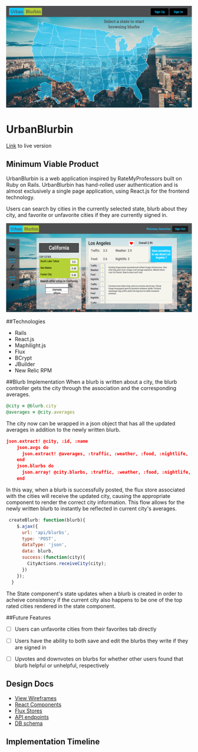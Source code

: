 ![alt text][screenshot]
# UrbanBlurbin                         								
[Link][heroku] to live version

[heroku]: www.urbanblurblin.com

  
[screenshot]: ./app/assets/images/UrbanBlurbinScreenshot.png
[fullscreenshot]:./app/assets/images/fullscreenshot.png

## Minimum Viable Product
UrbanBlurbin is a web application inspired by RateMyProfessors built on Ruby on Rails. UrbanBlurbin has hand-rolled user authentication and is almost exclusively a single page application, using React.js for the frontend technology. 

Users can search by cities in the currently selected state, blurb about they city, and favorite or unfavorite cities if they are currently signed in.

![alt text][fullscreenshot]



<!-- This is a Markdown checklist. Use it to keep track of your
progress. Put an x between the brackets for a checkmark: [x] -->

##Technologies
* Rails
* React.js
* Maphilight.js
* Flux
* BCrypt
* JBuilder
* New Relic RPM

##Blurb Implementation
When a blurb is written about a city, the blurb controller gets the city through the association and the corresponding averages. 
```ruby
@city = @blurb.city
@averages = @city.averages
```
The city now can be wrapped in a json object that has all the updated averages in addition to the newly written blurb.
```json
json.extract! @city, :id, :name
    json.avgs do 
      json.extract! @averages, :traffic, :weather, :food, :nightlife, :overall
    end
	json.blurbs do 
	  json.array! @city.blurbs, :traffic, :weather, :food, :nightlife, :blurb
	end 
```
In this way, when a blurb is successfully posted, the flux store associated with the cities will receive the updated city, causing the appropriate component to render the correct city information. This flow allows for the newly written blurb to instantly be reflected in current city's averages.

```javascript
 createBlurb: function(blurb){
    $.ajax({
      url: 'api/blurbs',
      type: 'POST',
      dataType: 'json',
      data: blurb,
      success:(function(city){
        CityActions.receiveCity(city);
      })
    });
  }  
``` 
The State component's state updates when a blurb is created in order to acheive consistency if the current city also happens to be one of the top rated cities rendered in the state component.

##Future Features 
  - [ ] Users can unfavorite cities from their favorites tab directly
  - [ ] Users have the ability to both save and edit the blurbs they write if they are signed in
  - [ ] Upvotes and downvotes on blurbs for whether other users found that blurb helpful or unhelpful, respectively


## Design Docs
* [View Wireframes][views]
* [React Components][components]
* [Flux Stores][stores]
* [API endpoints][api-endpoints]
* [DB schema][schema]

[views]: ./docs/views.md
[components]: ./docs/components.md
[stores]: ./docs/stores.md
[api-endpoints]: ./docs/api-endpoints.md
[schema]: ./docs/schema.md

## Implementation Timeline





